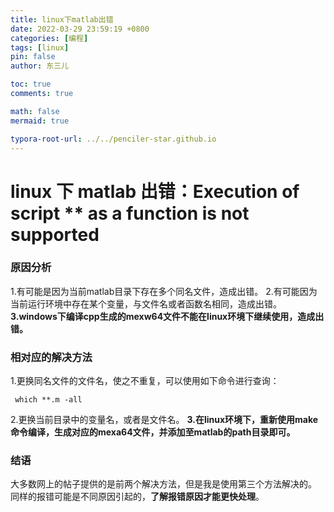 ```yaml
---
title: linux下matlab出错
date: 2022-03-29 23:59:19 +0800
categories: [编程]
tags: [linux]
pin: false
author: 东三儿

toc: true
comments: true

math: false
mermaid: true

typora-root-url: ../../penciler-star.github.io
---
```


# linux 下 matlab 出错：Execution of script ** as a function is not supported

### 原因分析

1.有可能是因为当前matlab目录下存在多个同名文件，造成出错。
2.有可能因为当前运行环境中存在某个变量，与文件名或者函数名相同，造成出错。
**3.windows下编译cpp生成的mexw64文件不能在linux环境下继续使用，造成出错。**      

### 相对应的解决方法

1.更换同名文件的文件名，使之不重复，可以使用如下命令进行查询：

```shell
 which **.m -all
```

2.更换当前目录中的变量名，或者是文件名。
**3.在linux环境下，重新使用make命令编译，生成对应的mexa64文件，并添加至matlab的path目录即可。**

### 结语
大多数网上的帖子提供的是前两个解决方法，但是我是使用第三个方法解决的。
同样的报错可能是不同原因引起的，**了解报错原因才能更快处理**。
